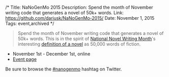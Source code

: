 /*
Title: NaNoGenMo 2015
Description: Spend the month of November writing code that generates a novel of 50k+ words. 
Link: https://github.com/dariusk/NaNoGenMo-2015/
Date: November 1, 2015
Tags: event,archived
*/



> Spend the month of November writing code that generates a novel of 50k+ words. This is in the spirit of [National Novel Writing Month](http://nanowrimo.org/)'s interesting [definition of a novel](https://nanowrimo.uservoice.com/knowledgebase/articles/329132-why-50-000-words-and-how-do-you-define-novel) as 50,000 words of fiction.

- November 1st - December 1st, online
- [Event page](https://github.com/dariusk/NaNoGenMo-2015/)

Be sure to browse the [#nanogenmo](https://twitter.com/search?f=tweets&vertical=default&q=%23nanogenmo) hashtag on Twitter.

